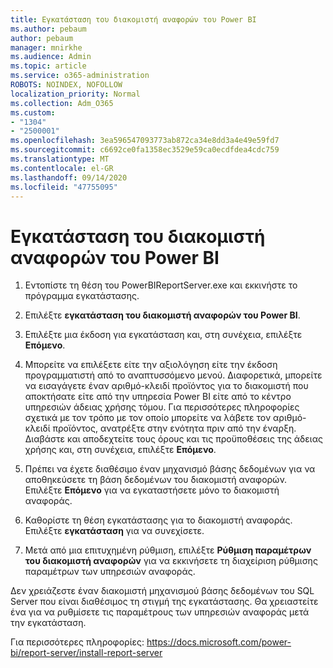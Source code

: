 ```yaml
---
title: Εγκατάσταση του διακομιστή αναφορών του Power BI
ms.author: pebaum
author: pebaum
manager: mnirkhe
ms.audience: Admin
ms.topic: article
ms.service: o365-administration
ROBOTS: NOINDEX, NOFOLLOW
localization_priority: Normal
ms.collection: Adm_O365
ms.custom:
- "1304"
- "2500001"
ms.openlocfilehash: 3ea596547093773ab872ca34e8dd3a4e49e59fd7
ms.sourcegitcommit: c6692ce0fa1358ec3529e59ca0ecdfdea4cdc759
ms.translationtype: MT
ms.contentlocale: el-GR
ms.lasthandoff: 09/14/2020
ms.locfileid: "47755095"
---
```

# <a name="install-power-bi-report-server"></a>Εγκατάσταση του διακομιστή αναφορών του Power BI

1. Εντοπίστε τη θέση του PowerBIReportServer.exe και εκκινήστε το πρόγραμμα εγκατάστασης.

2. Επιλέξτε **εγκατάσταση του διακομιστή αναφορών του Power BI**.

3. Επιλέξτε μια έκδοση για εγκατάσταση και, στη συνέχεια, επιλέξτε **Επόμενο**.

4. Μπορείτε να επιλέξετε είτε την αξιολόγηση είτε την έκδοση προγραμματιστή από το αναπτυσσόμενο μενού.  Διαφορετικά, μπορείτε να εισαγάγετε έναν αριθμό-κλειδί προϊόντος για το διακομιστή που αποκτήσατε είτε από την υπηρεσία Power BI είτε από το κέντρο υπηρεσιών άδειας χρήσης τόμου. Για περισσότερες πληροφορίες σχετικά με τον τρόπο με τον οποίο μπορείτε να λάβετε τον αριθμό-κλειδί προϊόντος, ανατρέξτε στην ενότητα πριν από την έναρξη. Διαβάστε και αποδεχτείτε τους όρους και τις προϋποθέσεις της άδειας χρήσης και, στη συνέχεια, επιλέξτε **Επόμενο**.

5. Πρέπει να έχετε διαθέσιμο έναν μηχανισμό βάσης δεδομένων για να αποθηκεύσετε τη βάση δεδομένων του διακομιστή αναφορών. Επιλέξτε **Επόμενο** για να εγκαταστήσετε μόνο το διακομιστή αναφοράς.

6. Καθορίστε τη θέση εγκατάστασης για το διακομιστή αναφοράς. Επιλέξτε **εγκατάσταση** για να συνεχίσετε.

7. Μετά από μια επιτυχημένη ρύθμιση, επιλέξτε **Ρύθμιση παραμέτρων του διακομιστή αναφορών** για να εκκινήσετε τη διαχείριση ρύθμισης παραμέτρων των υπηρεσιών αναφοράς.

Δεν χρειάζεστε έναν διακομιστή μηχανισμού βάσης δεδομένων του SQL Server που είναι διαθέσιμος τη στιγμή της εγκατάστασης. Θα χρειαστείτε ένα για να ρυθμίσετε τις παραμέτρους των υπηρεσιών αναφοράς μετά την εγκατάσταση.

Για περισσότερες πληροφορίες: https://docs.microsoft.com/power-bi/report-server/install-report-server
